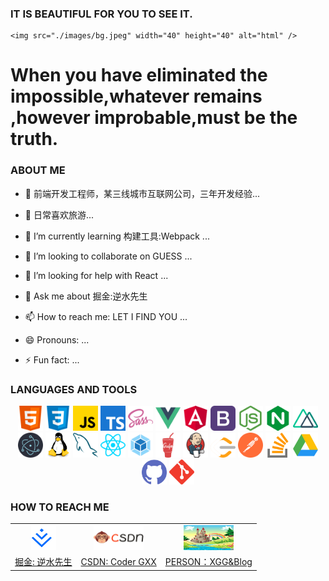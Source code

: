 <!-- ### Hi there 👋 -->
### IT IS BEAUTIFUL FOR YOU TO SEE IT.
	<img src="./images/bg.jpeg" width="40" height="40" alt="html" />
# When you have eliminated the impossible,whatever remains ,however improbable,must be the truth.

### ABOUT ME
- 🔭 前端开发工程师，某三线城市互联网公司，三年开发经验...
<!-- -  -->
- 🌸 日常喜欢旅游...
<!-- - 🔭 I’m currently working on  -->
- 🌱 I’m currently learning 构建工具:Webpack ...
<!-- -  -->
- 👯 I’m looking to collaborate on GUESS ...
<!-- -  -->
- 🤔 I’m looking for help with React ...
<!-- -  -->
- 💬 Ask me about 掘金:逆水先生
<!-- -  -->
- 📫 How to reach me: LET I FIND YOU ...
<!-- -  -->
- 😄 Pronouns: ...
<!-- -  -->
- ⚡ Fun fact: ...

### LANGUAGES AND TOOLS
<p align="center">
	<img src="./images/html.svg" width="40" height="40" alt="html" />
	<img src="./images/css.svg" width="40" height="40" alt="css" />
	<img src="./images/javascript.svg" width="40" height="40" alt="javascript" />
	<img src="./images/typescript.svg" width="40" height="40" alt="typescript" />
	<img src="./images/sass.svg" width="40" height="40" alt="sass" />
	<img src="./images/vuejs.svg" width="40" height="40" alt="vue" />
	<img src="./images/angularjs.svg" width="40" height="40" alt="angular" />
	<img src="./images/bootstrap.svg" width="40" height="40" alt="bootstrap" />
	<img src="./images/nodejs.svg" width="40" height="40" alt="node" />
	<img src="./images/nginx.svg" width="40" height="40" alt="nginx" />
	<img src="./images/nuxtjs.svg" width="40" height="40" alt="nuxt" />
	<img src="./images/electron.svg" width="40" height="40" alt="electron" />
	<img src="./images/linux.svg" width="40" height="40" alt="linux" />
	<img src="./images/mysql.svg" width="40" height="40" alt="mysql" />
	<img src="./images/reactjs.svg" width="40" height="40" alt="react" />
	<img src="./images/webpack.svg" width="40" height="40" alt="webpack" />
	<img src="./images/gulp.svg" width="40" height="40" alt="gulp" />
	<img src="./images/jenkins.svg" width="40" height="40" alt="jenkins" />
	<img src="./images/leet-code.svg" width="40" height="40" alt="leet-code" />
	<img src="./images/postman.svg" width="40" height="40" alt="postman" />
	<img src="./images/stack-overflow.svg" width="40" height="40" alt="stack-overflow" />
	<img src="./images/google.svg" width="40" height="40" alt="google" />
	<img src="./images/github.svg" width="40" height="40" alt="github" />
	<img src="./images/git.svg" width="40" height="40" alt="git" />
</p>


### HOW TO REACH ME

<table>
    <tr align="center">
        <td><img src="./images/juejinlogo.svg" width="40" height="40" alt="juejinlogo" /></td>
        <td><img src="./images/csdnlogo.png" width="80" height="40" alt="csdnlogo" /></td>
        <td><img src="./images/bg.jpeg" width="80" height="40" alt="csdnlogo" /></td>
    </tr>
    <tr>
        <td><a href="https://juejin.cn/user/2784392994882045" target="_blank">掘金: 逆水先生</a></td>
        <td><a href=https://blog.csdn.net/qq_43710627?spm=1000.2115.3001.5343" target="_blank">CSDN: Coder GXX</a></td>
        <td><a href="https://luckywishes.github.io/" target="_blank">PERSON：XGG&Blog</a></td>
    </tr>
</table>

<!--
**xyhabc/xyhabc** is a ✨ _special_ ✨ repository because its `README.md` (this file) appears on your GitHub profile.

Here are some ideas to get you started:

- 🔭 I’m currently working on ...
- 🌱 I’m currently learning ...
- 👯 I’m looking to collaborate on ...
- 🤔 I’m looking for help with ...
- 💬 Ask me about ...
- 📫 How to reach me: ...
- 😄 Pronouns: ...
- ⚡ Fun fact: ...
-->
